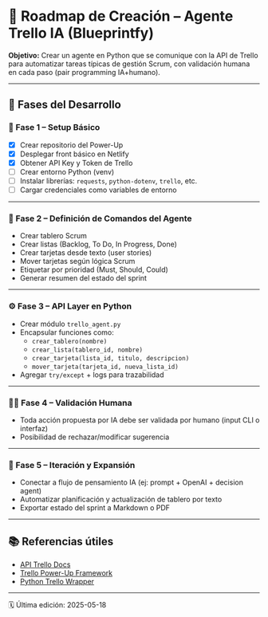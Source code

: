 # 🤖 Roadmap de Creación – Agente Trello IA (Blueprintfy)

**Objetivo:** Crear un agente en Python que se comunique con la API de Trello para automatizar tareas típicas de gestión Scrum, con validación humana en cada paso (pair programming IA+humano).

---

## 📅 Fases del Desarrollo

### 🔧 Fase 1 – Setup Básico

- [x] Crear repositorio del Power-Up
- [x] Desplegar front básico en Netlify
- [x] Obtener API Key y Token de Trello
- [ ] Crear entorno Python (venv)
- [ ] Instalar librerías: `requests`, `python-dotenv`, `trello`, etc.
- [ ] Cargar credenciales como variables de entorno

---

### 🧠 Fase 2 – Definición de Comandos del Agente

- Crear tablero Scrum
- Crear listas (Backlog, To Do, In Progress, Done)
- Crear tarjetas desde texto (user stories)
- Mover tarjetas según lógica Scrum
- Etiquetar por prioridad (Must, Should, Could)
- Generar resumen del estado del sprint

---

### ⚙️ Fase 3 – API Layer en Python

- Crear módulo `trello_agent.py`
- Encapsular funciones como:
  - `crear_tablero(nombre)`
  - `crear_lista(tablero_id, nombre)`
  - `crear_tarjeta(lista_id, titulo, descripcion)`
  - `mover_tarjeta(tarjeta_id, nueva_lista_id)`
- Agregar `try/except` + logs para trazabilidad

---

### 🧑‍⚖️ Fase 4 – Validación Humana

- Toda acción propuesta por IA debe ser validada por humano (input CLI o interfaz)
- Posibilidad de rechazar/modificar sugerencia

---

### 🔁 Fase 5 – Iteración y Expansión

- Conectar a flujo de pensamiento IA (ej: prompt + OpenAI + decision agent)
- Automatizar planificación y actualización de tablero por texto
- Exportar estado del sprint a Markdown o PDF

---

## 📚 Referencias útiles

- [API Trello Docs](https://developer.atlassian.com/cloud/trello/rest/api-group-actions/)
- [Trello Power-Up Framework](https://developer.atlassian.com/cloud/trello/power-ups/)
- [Python Trello Wrapper](https://github.com/sarumont/py-trello)

---

🗓️ Última edición: 2025-05-18
